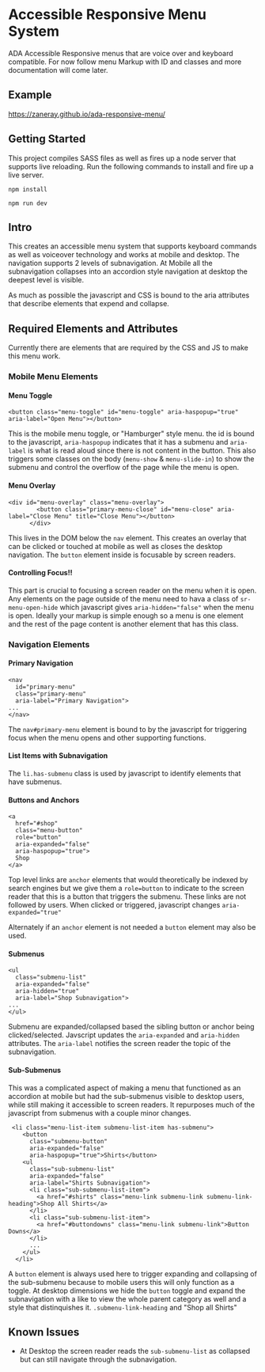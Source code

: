 # Accessible Responsive Menu System

ADA Accessible Responsive menus that are voice over and keyboard compatible. For now follow menu Markup with ID and classes and more documentation will come later.

## Example

https://zaneray.github.io/ada-responsive-menu/

## Getting Started

This project compiles SASS files as well as fires up a node server that supports live reloading. Run the following commands to install and fire up a live server.

`npm install`

`npm run dev`

## Intro

This creates an accessible menu system that supports keyboard commands as well as voiceover technology and works at mobile and desktop. The navigation supports 2 levels of subnavigation. At Mobile all the subnavigation collapses into an accordion style navigation at desktop the deepest level is visible.

As much as possible the javascript and CSS is bound to the aria attributes that describe elements that expend and collapse.

## Required Elements and Attributes

Currently there are elements that are required by the CSS and JS to make this menu work.

### Mobile Menu Elements

#### Menu Toggle

```
<button class="menu-toggle" id="menu-toggle" aria-haspopup="true" aria-label="Open Menu"></button>
```

This is the mobile menu toggle, or "Hamburger" style menu. the id is bound to the javascript, `aria-haspopup` indicates that it has a submenu and `aria-label` is what is read aloud since there is not content in the button. This also triggers some classes on the body (`menu-show` & `menu-slide-in`) to show the submenu and control the overflow of the page while the menu is open.

#### Menu Overlay

```
<div id="menu-overlay" class="menu-overlay">
        <button class="primary-menu-close" id="menu-close" aria-label="Close Menu" title="Close Menu"></button>
      </div>
```

This lives in the DOM below the `nav` element. This creates an overlay that can be clicked or touched at mobile as well as closes the desktop navigation. The `button` element inside is focusable by screen readers.

#### Controlling Focus!!

This part is crucial to focusing a screen reader on the menu when it is open. Any elements on the page outside of the menu need to hava a class of `sr-menu-open-hide` which javascript gives `aria-hidden="false"` when the menu is open. Ideally your markup is simple enough so a menu is one element and the rest of the page content is another element that has this class.

### Navigation Elements

#### Primary Navigation

```
<nav
  id="primary-menu"
  class="primary-menu"
  aria-label="Primary Navigation">
...
</nav>
```

The `nav#primary-menu` element is bound to by the javascript for triggering focus when the menu opens and other supporting functions.

#### List Items with Subnavigation

The `li.has-submenu` class is used by javascript to identify elements that have submenus.

#### Buttons and Anchors

```
<a
  href="#shop"
  class="menu-button"
  role="button"
  aria-expanded="false"
  aria-haspopup="true">
  Shop
</a>
```

Top level links are `anchor` elements that would theoretically be indexed by search engines but we give them a `role=button` to indicate to the screen reader that this is a button that triggers the submenu. These links are not followed by users. When clicked or triggered, javascript changes `aria-expanded="true"`

Alternately if an `anchor` element is not needed a `button` element may also be used.

#### Submenus

```
<ul
  class="submenu-list"
  aria-expanded="false"
  aria-hidden="true"
  aria-label="Shop Subnavigation">
...
</ul>
```

Submenu are expanded/collapsed based the sibling button or anchor being clicked/selected. Javscript updates the `aria-expanded` and `aria-hidden` attributes. The `aria-label` notifies the screen reader the topic of the subnavigation.

#### Sub-Submenus

This was a complicated aspect of making a menu that functioned as an accordion at mobile but had the sub-submenus visible to desktop users, while still making it accessible to screen readers. It repurposes much of the javascript from submenus with a couple minor changes.

```
 <li class="menu-list-item submenu-list-item has-submenu">
    <button
      class="submenu-button"
      aria-expanded="false"
      aria-haspopup="true">Shirts</button>
    <ul
      class="sub-submenu-list"
      aria-expanded="false"
      aria-label="Shirts Subnavigation">
      <li class="sub-submenu-list-item">
        <a href="#shirts" class="menu-link submenu-link submenu-link-heading">Shop All Shirts</a>
      </li>
      <li class="sub-submenu-list-item">
        <a href="#buttondowns" class="menu-link submenu-link">Button Downs</a>
      </li>
      ...
    </ul>
  </li>
```

A `button` element is always used here to trigger expanding and collapsing of the sub-submenu because to mobile users this will only function as a toggle. At desktop dimensions we hide the `button` toggle and expand the subnavigation with a like to view the whole parent category as well and a style that distinquishes it. `.submenu-link-heading` and "Shop all Shirts"

## Known Issues

- At Desktop the screen reader reads the `sub-submenu-list` as collapsed but can still navigate through the subnavigation.
